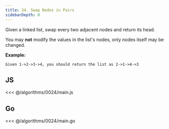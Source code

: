 ```yaml
---
title: 24. Swap Nodes in Pairs
sidebarDepth: 0
---
```


Given a linked list, swap every two adjacent nodes and return its head.

You may **not** modify the values in the list's nodes, only nodes itself may be changed.

**Example:**

```
Given 1->2->3->4, you should return the list as 2->1->4->3
```

## JS

<<< @/algorithms/0024/main.js

## Go

<<< @/algorithms/0024/main.go
